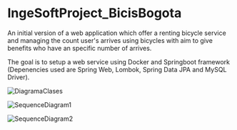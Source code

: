 # IngeSoftProject_BicisBogota

An initial version of a web application which offer a renting bicycle service and  managing the count user's arrives using bicycles with aim to give benefits who have an specific number of arrives.

The goal is to setup a web service using Docker and Springboot framework (Depenencies used are Spring Web, Lombok, Spring Data JPA and MySQL Driver). 

![DiagramaClases](https://user-images.githubusercontent.com/49048548/205450643-58074a8c-8093-426f-b154-bc02af6c667c.png)

![SequenceDiagram1](https://user-images.githubusercontent.com/49048548/203198213-4d83992d-c372-4def-88e2-d5b87e47a293.png)

![SequenceDiagram2](https://user-images.githubusercontent.com/49048548/203198803-e04d8b2b-5c3e-4576-8b91-8423bc0e004b.PNG)
